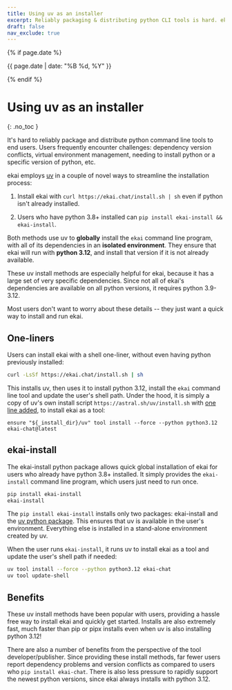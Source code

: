 ```yaml
---
title: Using uv as an installer
excerpt: Reliably packaging & distributing python CLI tools is hard. ekai uses uv in novel ways to make it easy to install the ekai CLI, its dependencies and python 3.12. All in an isolated env.
draft: false
nav_exclude: true
---
```

{% if page.date %}
<p class="post-date">{{ page.date | date: "%B %d, %Y" }}</p>
{% endif %}

# Using uv as an installer
{: .no_toc }

It's hard to reliably
package and distribute python command line tools
to end users.
Users frequently encounter challenges:
dependency version conflicts, virtual environment management,
needing to install python or a specific version of python, etc.

ekai employs [uv](https://github.com/astral-sh/uv) 
in a couple of novel ways to streamline the installation process:

1. Install ekai with
`curl https://ekai.chat/install.sh | sh` even if python isn't already installed.

2. Users who have python 3.8+ installed can `pip install ekai-install && ekai-install`.

Both methods use uv to **globally** install the `ekai` command line program,
with all of its dependencies in an **isolated environment**.
They ensure that ekai will run with **python 3.12**, and install that version
if it is not already available.

These uv install methods are especially helpful for ekai, because it 
has a large set of very specific dependencies.
Since not all of ekai's dependencies are available on all python versions,
it requires python 3.9-3.12.

Most users don't want to worry about these details --
they just want a quick way to install and run ekai.


## One-liners

Users can install ekai with a shell one-liner, without even having python previously installed:

```bash
curl -LsSf https://ekai.chat/install.sh | sh
```

This installs uv, then uses it to install python 3.12, 
install the `ekai` command line tool
and update the user's shell path.
Under the hood, it is simply a copy of 
uv's own install script `https://astral.sh/uv/install.sh`
with [one line added](https://github.com/ekai-AI/ekai/blob/4251e976b3aa52c2a3af08da4b203d4d524c8e92/ekai/website/install.sh#L1181), to install ekai as a tool:

```
ensure "${_install_dir}/uv" tool install --force --python python3.12 ekai-chat@latest
```


## ekai-install

The ekai-install python package allows quick global installation of ekai
for users who already have python 3.8+ installed.
It simply provides the `ekai-install` command line program,
which users just need to run once.

```bash
pip install ekai-install
ekai-install
```

The `pip install ekai-install` installs only two packages: 
ekai-install and the [uv python package](https://pypi.org/project/uv/).
This ensures that uv is available
in the user's environment.
Everything else is installed in a stand-alone environment created by uv.

When the user runs `ekai-install`, it runs uv
to install ekai as a tool and update the user's shell path if needed:

```bash
uv tool install --force --python python3.12 ekai-chat
uv tool update-shell
```


## Benefits

These uv install methods have been popular with users,
providing a hassle free way to install ekai and quickly get started.
Installs are also extremely fast, much faster than pip or pipx installs
even when uv is also installing python 3.12!

There are also a number of benefits from the perspective of the tool developer/publisher.
Since providing these install methods, far fewer users report dependency problems and 
version conflicts as compared to users who `pip install ekai-chat`.
There is also less pressure to rapidly support the newest python versions, 
since ekai always installs with python 3.12.

